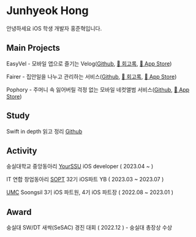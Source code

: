 # Junhyeok Hong

안녕하세요 iOS 학생 개발자 홍준혁입니다.

## Main Projects

EasyVel - 모바일 앱으로 즐기는 Velog([Github](https://github.com/SSUDevelog/EasyVel-iOS), [📄 회고록](https://preyhong.tistory.com/m/16), [🍎 App Store](https://apps.apple.com/kr/app/%EC%9D%B4%EC%A7%80%EB%B2%A8-easyvel/id6448953485))

Fairer - 집안일을 나누고 관리하는 서비스([Github](https://github.com/fairer-iOS/fairer-iOS), [📄 회고록](https://preyhong.tistory.com/m/19), [🍎 App Store](https://apps.apple.com/kr/app/%ED%8E%98%EC%96%B4%EB%9F%AC-fairer/id6451104062))

Pophory - 주머니 속 잃어버릴 걱정 없는 모바일 네컷앨범 서비스([Github](https://github.com/TeamPophory/pophory-iOS), [🍎 App Store](https://apps.apple.com/kr/app/pophory/id6451004060))

## Study

Swift in depth 읽고 정리 [Github]()

## Activity

숭실대학교 중앙동아리 [YourSSU](https://intro.yourssu.com/) iOS developer ( 2023.04 ~ )

IT 연합 창업동아리 [SOPT](https://sopt.org) 32기 iOS파트 YB ( 2023.03 ~ 2023.07 )

[UMC](https://www.makeus.in/umc) Soongsil 3기 iOS 파트원, 4기 iOS 파트장 ( 2022.08 ~ 2023.01 )    

## Award

숭실대 SW/DT 새싹(SeSAC) 경진 대회 ( 2022.12 ) - 숭실대 총장상 수상
